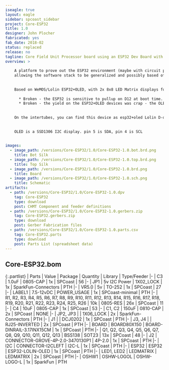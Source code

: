 ```yaml
---
iseagle: true
layout: eagle
sidebar: spcoast_sidebar
project: Core-ESP32
title: 1.0
designer: John Plocher
fabricated: yes
fab_date: 2018-02
status: replaced
release: no
tagline: Core Field Unit Processor board using an ESP32 Dev Board with Wifi, BLE and a small OLED screen
overview: >
    
    A platform to prove out the ESP32 environment (maybe with circuit python) as a field unit implementation platform,
    allowing the software stack to be generalized and possibly based off of interpreted text file based data structures rather than customized C++ code.
    
    
    Based on WeMOS/Lolin ESP32+OLED, with 2x 8x8 LED Matrix displays for showing control packet info.
    
      * Broken - the ESP32 is sensitive to pullup on D12 at boot time.  I missed the app-note.  This board doesn't ever get out of reset.
      * Broken - the yield on the ESP32+OLED devices was crap - the OLEDs died quickly.  (3 out of 3 failed...)
    
    
    On the intertubes, you can find this device as esp32+oled Lolin D-duino32
    
    
    OLED is a SSD1306 I2C display. pin 5 is SDA, pin 4 is SCL
    
    
images:
  - image_path: /versions/Core-ESP32/1.0/Core-ESP32-1.0.bot.brd.png
    title: Bot Silk
  - image_path: /versions/Core-ESP32/1.0/Core-ESP32-1.0.top.brd.png
    title: Top Silk
  - image_path: /versions/Core-ESP32/1.0/Core-ESP32-1.0.brd.png
    title: Board
  - image_path: /versions/Core-ESP32/1.0/Core-ESP32-1.0.sch.png
    title: Schematic
artifacts:
  - path: /versions/Core-ESP32/1.0/Core-ESP32-1.0.dpv
    tag: Core-ESP32
    type: download
    post: CHMT Component and feeder definitions
  - path: /versions/Core-ESP32/1.0/Core-ESP32-1.0.gerbers.zip
    tag: Core-ESP32.gerbers.zip
    type: download
    post: Gerber Fabrication files
  - path: /versions/Core-ESP32/1.0/Core-ESP32-1.0.parts.csv
    tag: Core-ESP32.parts
    type: download
    post: Parts List (spreadsheet data)
---
```


## Core-ESP32.bom

{:.partlist}
| Parts | Value | Package | Quantity | Library | Type/Feeder
|-
| C3 | 1.0uF | 0805-CAP | 1x | SPCoast | 56
|-
| JP1 | 5v I2C Power | 1X02_LOCK | 1x | SparkFun-Connectors | PTH
|-
| VR5.0 | 5v | TO-252 | 1x | SPCoast | 27
|-
| LABEL1 | 7.5-12vDC | POWER_USAGE | 1x | SPCoast-minimal | PTH
|-
| R1, R2, R3, R4, R5, R6, R7, R8, R9, R10, R11, R12, R13, R14, R15, R16, R17, R18, R19, R20, R21, R22, R23, R24, R25, R26 | 10k | 0805-RES | 26x | SPCoast | 11
|-
| C4 | 10uF | 0805-CAP | 1x | SPCoast | 53
|-
| C1, C2 | 150uF | 0810-CAP | 2x | SPCoast | NONE
|-
| JP2, JP3 |  | 1X06_LOCK | 2x | SparkFun-Connectors | PTH
|-
| J1 |  | DCJ0202 | 1x | SPCoast | PTH
|-
| J3, J4 |  | RJ25-INVERTED | 2x | SPCoast | PTH
|-
| BOARD | BOARD80X150 | BOARD-DINRAIL-3.17INX15CM | 1x | SPCoast | PTH
|-
| Q1, Q2, Q3, Q4, Q5, Q6, Q7, Q8, Q9, Q10, Q11, Q12, Q13 | BSS138 | SOT23 | 13x | SPCoast | 48
|-
| J2 | CONNECTOR-GROVE-4P-2.0-3470130P1 | 4P-2.0 | 1x | SPCoast | PTH
|-
| I2C | CONNECTOR-I2CLEFT | I2C-L | 1x | SPCoast | PTH
|-
| ESP32 | ESP32 | ESP32-LOLIN-OLED | 1x | SPCoast | PTH
|-
| LED1, LED2 | LEDMATRIX | LEDMATRIX | 2x | SPCoast | PTH
|-
| OSHW1 | OSHW-LOGOL | OSHW-LOGO-L | 1x | SparkFun | PTH
